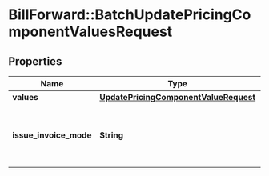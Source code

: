 # BillForward::BatchUpdatePricingComponentValuesRequest

## Properties
Name | Type | Description | Notes
------------ | ------------- | ------------- | -------------
**values** | [**UpdatePricingComponentValueRequest**](UpdatePricingComponentValueRequest.md) | A list of update value requests | 
**issue_invoice_mode** | **String** | {\&quot;default\&quot;:\&quot;Immediate\&quot;,\&quot;description\&quot;:\&quot;How the invoice is going to be issued. &lt;ul&gt;&lt;li&gt;Immediate: Every charge generated synchronously during the update will be invoiced immediately. Synchronous charges are only generated with immediate updates. This field will not effect any charge generated by an amendment.&lt;/li&gt;&lt;li&gt;AtPeriodEnd: All charges will be invoiced at the end of the billing period.&lt;/li&gt;&lt;/ul&gt;\&quot;} | [optional] 


